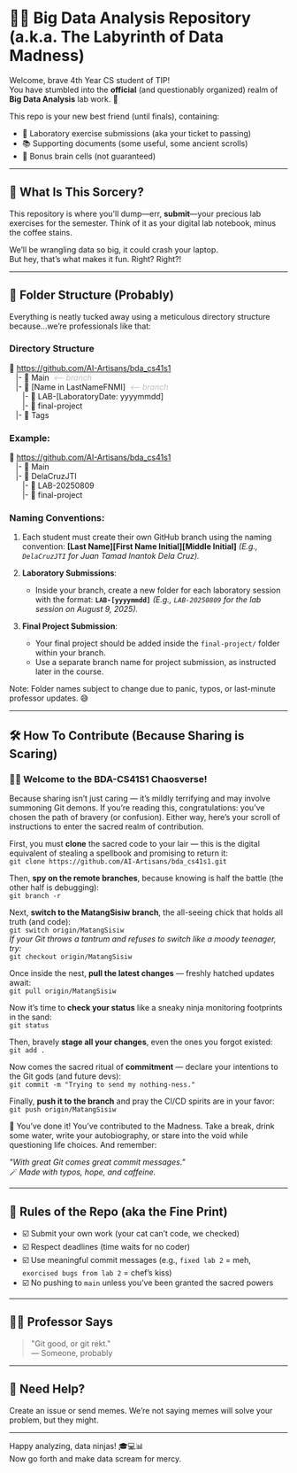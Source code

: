 # 🧠💾 Big Data Analysis Repository (a.k.a. The Labyrinth of Data Madness)

Welcome, brave 4th Year CS student of TIP!  
You have stumbled into the **official** (and questionably organized) realm of **Big Data Analysis** lab work. 🎉

This repo is your new best friend (until finals), containing:

- 📁 Laboratory exercise submissions (aka your ticket to passing)
- 📚 Supporting documents (some useful, some ancient scrolls)
- 🧪 Bonus brain cells (not guaranteed)

---

## 🧪 What Is This Sorcery?

This repository is where you'll dump—err, **submit**—your precious lab exercises for the semester. Think of it as your digital lab notebook, minus the coffee stains.

We’ll be wrangling data so big, it could crash your laptop.  
But hey, that’s what makes it fun. Right? Right?!

---

## 📂 Folder Structure (Probably)

Everything is neatly tucked away using a meticulous directory structure because...we’re professionals like that:

### Directory Structure
📂 https://github.com/AI-Artisans/bda_cs41s1 <br>
&nbsp;&nbsp;&nbsp;|- 📂 Main&nbsp;&nbsp;<span style="color:#C2C0C0"><i>&lt;-- branch</i></span><br>
&nbsp;&nbsp;&nbsp;|- 📂 [Name in LastNameFNMI]&nbsp;&nbsp;<span style="color:#C2C0C0"><i>&lt;-- branch</i></span><br>
&nbsp;&nbsp;&nbsp;&nbsp;&nbsp;&nbsp;|- 📂 LAB-[LaboratoryDate: yyyymmdd]<br>
&nbsp;&nbsp;&nbsp;&nbsp;&nbsp;&nbsp;|- 📂 final-project<br>
&nbsp;&nbsp;&nbsp;|- 📂 Tags<br>

### Example:
📂 https://github.com/AI-Artisans/bda_cs41s1 <br>
&nbsp;&nbsp;&nbsp;|- 📂 Main<br>
&nbsp;&nbsp;&nbsp;|- 📂 DelaCruzJTI<br>
&nbsp;&nbsp;&nbsp;&nbsp;&nbsp;&nbsp;|- 📂 LAB-20250809<br>
&nbsp;&nbsp;&nbsp;&nbsp;&nbsp;&nbsp;|- 📂 final-project<br>

### Naming Conventions:
1. Each student must create their own GitHub branch using the naming convention:
   **[Last Name][First Name Initial][Middle Initial]**
   _(E.g., `DelaCruzJTI` for Juan Tamad Inantok Dela Cruz)._

2. **Laboratory Submissions**:
   - Inside your branch, create a new folder for each laboratory session with the format:
     **`LAB-[yyyymmdd]`**
     _(E.g., `LAB-20250809` for the lab session on August 9, 2025)._

3. **Final Project Submission**:
   - Your final project should be added inside the `final-project/` folder within your branch. 
   - Use a separate branch name for project submission, as instructed later in the course.

Note: Folder names subject to change due to panic, typos, or last-minute professor updates. 😅

---

## 🛠️ How To Contribute (Because Sharing is Scaring)

### 🧙‍♂️ Welcome to the BDA-CS41S1 Chaosverse!  

Because sharing isn’t just caring — it’s mildly terrifying and may involve summoning Git demons. If you’re reading this, congratulations: you’ve chosen the path of bravery (or confusion). Either way, here’s your scroll of instructions to enter the sacred realm of contribution.

First, you must **clone** the sacred code to your lair — this is the digital equivalent of stealing a spellbook and promising to return it:  
`git clone https://github.com/AI-Artisans/bda_cs41s1.git`

Then, **spy on the remote branches**, because knowing is half the battle (the other half is debugging):  
`git branch -r`

Next, **switch to the MatangSisiw branch**, the all-seeing chick that holds all truth (and code):  
`git switch origin/MatangSisiw`  
*If your Git throws a tantrum and refuses to switch like a moody teenager, try:*  
`git checkout origin/MatangSisiw`

Once inside the nest, **pull the latest changes** — freshly hatched updates await:  
`git pull origin/MatangSisiw`

Now it’s time to **check your status** like a sneaky ninja monitoring footprints in the sand:  
`git status`

Then, bravely **stage all your changes**, even the ones you forgot existed:  
`git add .`

Now comes the sacred ritual of **commitment** — declare your intentions to the Git gods (and future devs):  
`git commit -m "Trying to send my nothing-ness."`

Finally, **push it to the branch** and pray the CI/CD spirits are in your favor:  
`git push origin/MatangSisiw`

🎉 You’ve done it! You’ve contributed to the Madness. Take a break, drink some water, write your autobiography, or stare into the void while questioning life choices. And remember:

_"With great Git comes great commit messages."_  
🪄 *Made with typos, hope, and caffeine.*

---

## 📜 Rules of the Repo (aka the Fine Print)

- ☑️ Submit your own work (your cat can’t code, we checked)
- ☑️ Respect deadlines (time waits for no coder)
- ☑️ Use meaningful commit messages (e.g., `fixed lab 2` = meh, `exorcised bugs from lab 2` = chef’s kiss)
- ☑️ No pushing to `main` unless you’ve been granted the sacred powers

---

## 👩‍🏫 Professor Says

> "Git good, or git rekt."  
> — Someone, probably

---

## 🧠 Need Help?

Create an issue or send memes. We’re not saying memes will solve your problem, but they might.

---

Happy analyzing, data ninjas! 🎓💻📊  
Now go forth and make data scream for mercy.
